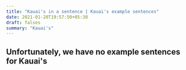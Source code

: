 ```yaml
---
title: "Kauai's in a sentence | Kauai's example sentences"
date: 2021-01-20T19:57:50+05:30
draft: falses
summary: "Kauai's"
---
```

## Unfortunately, we have no example sentences for Kauai's                 
